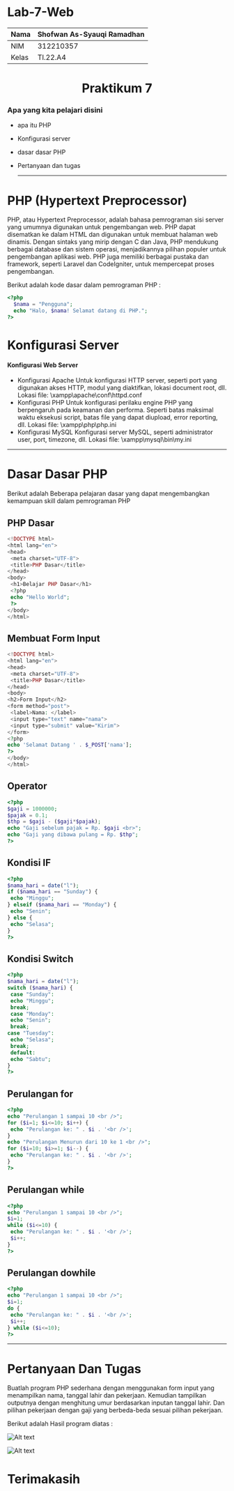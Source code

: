 # Lab-7-Web

| Nama  | Shofwan As-Syauqi Ramadhan |
| :---- | :------------------------- |
| NIM   | 312210357                  |
| Kelas | TI.22.A4                   |

<h1 align="center"> Praktikum 7 </h1>

### Apa yang kita pelajari disini

- apa itu PHP
- Konfigurasi server
- dasar dasar PHP
- Pertanyaan dan tugas

  ***

# PHP (Hypertext Preprocessor)

PHP, atau Hypertext Preprocessor, adalah bahasa pemrograman sisi server yang umumnya digunakan untuk pengembangan web. PHP dapat disematkan ke dalam HTML dan digunakan untuk membuat halaman web dinamis. Dengan sintaks yang mirip dengan C dan Java, PHP mendukung berbagai database dan sistem operasi, menjadikannya pilihan populer untuk pengembangan aplikasi web. PHP juga memiliki berbagai pustaka dan framework, seperti Laravel dan CodeIgniter, untuk mempercepat proses pengembangan.

Berikut adalah kode dasar dalam pemrograman PHP :

```php
<?php
  $nama = "Pengguna";
  echo "Halo, $nama! Selamat datang di PHP.";
?>
```

# Konfigurasi Server

#### Konfigurasi Web Server

- Konfigurasi Apache
  Untuk konfigurasi HTTP server, seperti port yang digunakan akses HTTP, modul yang diaktifkan, lokasi document root, dll.
  Lokasi file: \xampp\apache\conf\httpd.conf
- Konfigurasi PHP
  Untuk konfigurasi perilaku engine PHP yang berpengaruh pada keamanan dan performa. Seperti batas maksimal waktu eksekusi script, batas file yang dapat diupload, error reporting, dll.
  Lokasi file: \xampp\php\php.ini
- Konfigurasi MySQL
  Konfigurasi server MySQL, seperti administrator user, port, timezone, dll.
  Lokasi file: \xampp\mysql\bin\my.ini

---

# Dasar Dasar PHP

Berikut adalah Beberapa pelajaran dasar yang dapat mengembangkan kemampuan skill dalam pemrograman PHP

## PHP Dasar

```php
<!DOCTYPE html>
<html lang="en">
<head>
 <meta charset="UTF-8">
 <title>PHP Dasar</title>
</head>
<body>
 <h1>Belajar PHP Dasar</h1>
 <?php
 echo "Hello World";
 ?>
</body>
</html>

```

## Membuat Form Input

```php
<!DOCTYPE html>
<html lang="en">
<head>
 <meta charset="UTF-8">
 <title>PHP Dasar</title>
</head>
<body>
<h2>Form Input</h2>
<form method="post">
 <label>Nama: </label>
 <input type="text" name="nama">
 <input type="submit" value="Kirim">
</form>
<?php
echo 'Selamat Datang ' . $_POST['nama'];
?>
</body>
</html>

```

## Operator

```php
<?php
$gaji = 1000000;
$pajak = 0.1;
$thp = $gaji - ($gaji*$pajak);
echo "Gaji sebelum pajak = Rp. $gaji <br>";
echo "Gaji yang dibawa pulang = Rp. $thp";
?>
```

## Kondisi IF

```php
<?php
$nama_hari = date("l");
if ($nama_hari == "Sunday") {
 echo "Minggu";
} elseif ($nama_hari == "Monday") {
 echo "Senin";
} else {
 echo "Selasa";
}
?>
```

## Kondisi Switch

```php
<?php
$nama_hari = date("l");
switch ($nama_hari) {
 case "Sunday":
 echo "Minggu";
 break;
 case "Monday":
 echo "Senin";
 break;
case "Tuesday":
 echo "Selasa";
 break;
 default:
 echo "Sabtu";
}
?>
```

## Perulangan for

```php
<?php
echo "Perulangan 1 sampai 10 <br />";
for ($i=1; $i<=10; $i++) {
 echo "Perulangan ke: " . $i . '<br />';
}
echo "Perulangan Menurun dari 10 ke 1 <br />";
for ($i=10; $i>=1; $i--) {
 echo "Perulangan ke: " . $i . '<br />';
}
?>
```

## Perulangan while

```php
<?php
echo "Perulangan 1 sampai 10 <br />";
$i=1;
while ($i<=10) {
 echo "Perulangan ke: " . $i . '<br />';
 $i++;
}
?>
```

## Perulangan dowhile

```php
<?php
echo "Perulangan 1 sampai 10 <br />";
$i=1;
do {
 echo "Perulangan ke: " . $i . '<br />';
 $i++;
} while ($i<=10);
?>

```

---

# Pertanyaan Dan Tugas

Buatlah program PHP sederhana dengan menggunakan form input yang menampilkan
nama, tanggal lahir dan pekerjaan. Kemudian tampilkan outputnya dengan menghitung
umur berdasarkan inputan tanggal lahir. Dan pilihan pekerjaan dengan gaji yang
berbeda-beda sesuai pilihan pekerjaan.

Berikut adalah Hasil program diatas :

![Alt text](form-tugas.png)

![Alt text](hasil-PHP.png)

# Terimakasih
